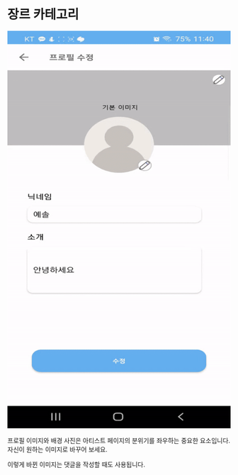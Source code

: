 # 장르 카테고리

<div align="center">
    <img src="../gif/profile_modify.gif"/>
</div>

프로필 이미지와 배경 사진은 아티스트 페이지의 분위기를 좌우하는 중요한 요소입니다. 자신이 원하는 이미지로 바꾸어 보세요.

이렇게 바뀐 이미지는 댓글을 작성할 때도 사용됩니다.
